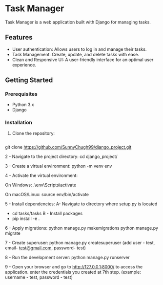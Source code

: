 # Task Manager

Task Manager is a web application built with Django for managing tasks.

## Features

- User authentication: Allows users to log in and manage their tasks.
- Task Management: Create, update, and delete tasks with ease.
- Clean and Responsive UI: A user-friendly interface for an optimal user experience.

## Getting Started

### Prerequisites

- Python 3.x
- Django

### Installation

1. Clone the repository:

   ```bash
  git clone https://github.com/SunnyChugh99/django_project.git

2 - Navigate to the project directory:
cd django_project/



3 - Create a virtual environment:
python -m venv env

4 - Activate the virtual environment:

On Windows:
.\env\Scripts\activate

On macOS/Linux:
source env/bin/activate


5 - Install dependencies:
A- Navigate to directory where setup.py is located
- cd tasks/tasks
B - Install packages
- pip install -e .

6 - Apply migrations:
python manage.py makemigrations
python manage.py migrate


7 - Create superuser:
python manage.py createsuperuser
(add user - test, email- test@gmail.com, password- test)

8 - Run the development server:
python manage.py runserver

9 - Open your browser and go to http://127.0.0.1:8000/ to access the application.
enter the credentials you created at 7th step.
(example: username - test, password - test)
